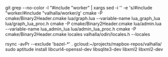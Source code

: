 git grep --no-color -l "#include \"worker" | xargs sed -i '' -e 's/#include \"worker/#include \"valhalla\/worker/g'
cmake -P cmake/Binary2Header.cmake lua/graph.lua --variable-name lua_graph_lua  lua/graph_lua_proc.h
cmake -P cmake/Binary2Header.cmake lua/admin.lua --variable-name lua_admin_lua  lua/admin_lua_proc.h
cmake -P cmake/Binary2Header.cmake locales valhalla/odin/locales.h  --locales


 rsync -avPr --exclude 'bazel-*' . gcloud:~/projects/mapbox-repos/valhalla/
 sudo aptitude install libcurl4-openssl-dev libsqlite3-dev libxml2 libxml2-dev

